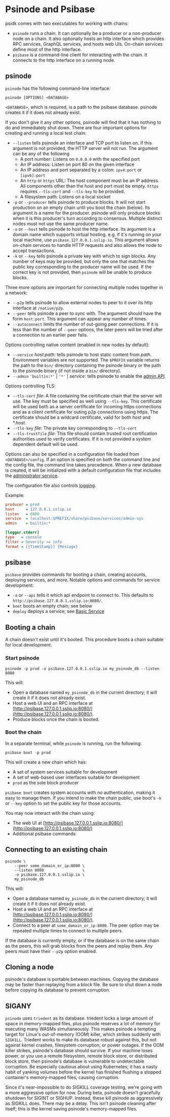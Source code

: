 # Psinode and Psibase

psidk comes with two executables for working with chains:

- `psinode` runs a chain. It can optionally be a producer or a non-producer node on a chain. It also optionally hosts an http interface which provides RPC services, GraphQL services, and hosts web UIs. On-chain services define most of the http interface.
- `psibase` is a command-line client for interacting with the chain. It connects to the http interface on a running node.

## psinode

`psinode` has the following command-line interface:

```
psinode [OPTIONS] <DATABASE>
```

`<DATABASE>`, which is required, is a path to the psibase database. psinode creates it if it does not already exist.

If you don't give it any other options, psinode will find that it has nothing to do and immediately shut down. There are four important options for creating and running a local test chain:

- `--listen` tells psinode an interface and TCP port to listen on. If this argument is not provided, the HTTP server will not run. The argument can be any of the following
  - A port number: Listens on `0.0.0.0` with the specified port
  - An IP address: Listen on port 80 on the given interface
  - An IP address and port separated by a colon: `ipv4:port` or `[ipv6]:port`
  - An `http` or `https` URL: The host component must be an IP address. All components other than the host and port must be empty. `https` requires `--tls-cert` and `--tls-key` to be provided.
  - A filesystem path: Listens on a local socket
- `-p` or `--producer` tells psinode to produce blocks. It will not start production on an empty chain until you boot the chain (below). Its argument is a name for the producer. psinode will only produce blocks when it is this producer's turn according to consensus. Multiple distinct nodes must not use the same producer name.
- `-o` or `--host` tells psinode to host the http interface. Its argument is a domain name which supports virtual hosting. e.g. if it's running on your local machine, use `psibase.127.0.0.1.sslip.io`. This argument allows on-chain services to handle HTTP requests and also allows the node to accept transactions.
- `-k` or `--key` tells psinode a private key with which to sign blocks. Any number of keys may be provided, but only the one that matches the public key corresponding to the producer name will be used. If the correct key is not provided, then `psinode` will be unable to produce blocks.

Three more options are important for connecting multiple nodes together in a network:

- `--p2p` tells psinode to allow external nodes to peer to it over its http interface at `/native/p2p`.
- `--peer` tells psinode a peer to sync with. The argument should have the form `host:port`. This argument can appear any number of times.
- `--autoconnect` limits the number of out-going peer connections. If it is less than the number of `--peer` options, the later peers will be tried after a connection to an earlier peer fails.

Options controlling native content (enabled in new nodes by default):

- `--service` *host*:*path*: tells psinode to host static content from *path*. Environment variables are not supported. The `$PREFIX` variable returns the path to the `bin/` directory containing the psinode binary or the path to the psinode binary (if not inside a `bin/` directory).
- `--admin` `'builtin:*'` | `'*'` | *service*: tells psinode to enable the [admin API](../http.md#node-administrator-services)

Options controlling TLS:
- `--tls-cert` *file*: A file containing the certificate chain that the server will use. The key must be specified as well using `--tls-key`. This certificate will be used both as a server certificate for incoming https connections and as a client certificate for outing p2p connections using https. The certificate should be a wildcard certificate, valid for both *host* and \*.*host*.
- `--tls-key` *file*: The private key corresponding to `--tls-cert`
- `--tls-trustfile` *file*: This file should contain trusted root certification authorities used to verify certificates. If it is not provided a system dependent default will be used.

Options can also be specified in a configuration file loaded from `<DATABASE>/config`. If an option is specified on both the command line and the config file, the command line takes precedence. When a new database is created, it will be initialized with a default configuration file that includes the [administrator service](../system-service/admin-sys.md).

The configuration file also controls [logging](logging.md).

Example:
```ini
producer = prod
host     = 127.0.0.1.sslip.io
listen   = 8080
service  = localhost:$PREFIX/share/psibase/services/admin-sys
admin    = builtin:*

[logger.stderr]
type   = console
filter = Severity >= info
format = [{TimeStamp}] {Message}
```

## psibase

`psibase` provides commands for booting a chain, creating accounts, deploying services, and more. Notable options and commands for service development:

- `-a` or `--api` tells it which api endpoint to connect to. This defaults to `http://psibase.127.0.0.1.sslip.io:8080/`.
- `boot` boots an empty chain; see below
- `deploy` deploys a service; see [Basic Service](../services/cpp-service/basic/)

## Booting a chain

A chain doesn't exist until it's booted. This procedure boots a chain suitable for local development.

### Start psinode

```
psinode -p prod -o psibase.127.0.0.1.sslip.io my_psinode_db --listen 8080
```

This will:

- Open a database named `my_psinode_db` in the current directory; it will create it if it does not already exist.
- Host a web UI and an RPC interface at [http://psibase.127.0.0.1.sslip.io:8080/](http://psibase.127.0.0.1.sslip.io:8080/).
- Produce blocks once the chain is booted.

### Boot the chain

In a separate terminal, while `psinode` is running, run the following:

```
psibase boot -p prod
```

This will create a new chain which has:

- A set of system services suitable for development
- A set of web-based user interfaces suitable for development
- `prod` as the sole block producer

`psibase boot` creates system accounts with no authentication, making it easy to manage them. If you intend to make the chain public, use boot's `-k` or `--key` option to set the public key for those accounts.

You may now interact with the chain using:

- The web UI at [http://psibase.127.0.0.1.sslip.io:8080/](http://psibase.127.0.0.1.sslip.io:8080/)
- Additional psibase commands

## Connecting to an existing chain

```
psinode \
    --peer some_domain_or_ip:8080 \
    --listen 8080                 \
    -o psibase.127.0.0.1.sslip.io \
    my_psinode_db
```

This will:

- Open a database named `my_psinode_db` in the current directory; it will create it if it does not already exist.
- Host a web UI and an RPC interface at [http://psibase.127.0.0.1.sslip.io:8080/](http://psibase.127.0.0.1.sslip.io:8080/).
- Connect to a peer at `some_domain_or_ip:8080`. The peer option may be repeated multiple times to connect to multiple peers.

If the database is currently empty, or if the database is on the same chain as the peers, this will grab blocks from the peers and replay them. Any peers must have their `--p2p` option enabled.

## Cloning a node

psinode's database is portable between machines. Copying the database may be faster than replaying from a block file. Be sure to shut down a node before copying its database to prevent corruption.

## SIGANY

`psinode` uses `triedent` as its database. triedent locks a large amount of space in memory-mapped files, plus psinode reserves a lot of memory for executing many WASMs simultaneously. This makes psinode a tempting target for Linux's out-of-memory (OOM) killer, which strikes suddenly with `SIGKILL`. Triedent works to make its database robust against this, but not against kernel crashes, filesystem corruption, or power outages. If the OOM killer strikes, psinode's database should survive. If your machine loses power, or you use a remote filesystem, remote block store, or distributed block store, then psinode's database is vulnerable to undetectable corruption. Be especially cautious about using Kubernetes; it has a nasty habit of yanking volumes before the kernel has finished flushing a stopped container's memory-mapped files, causing corruption.

Since it's near-impossible to do SIGKILL coverage testing, we're going with a more aggressive option for now. During beta, psinode doesn't gracefully shutdown for SIGINT or SIGHUP. Instead, these kill psinode as aggressively as SIGKILL does. There may be a delay. This isn't psinode cleaning after itself; this is the kernel saving psinode's memory-mapped files.
